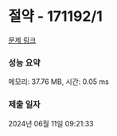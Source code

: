 # 절약 - 171192/1 

[문제 링크](https://level.goorm.io/exam/171192/%EC%A0%88%EC%95%BD/quiz/1) 

### 성능 요약

메모리: 37.76 MB, 시간: 0.05 ms

### 제출 일자

2024년 06월 11일 09:21:33

